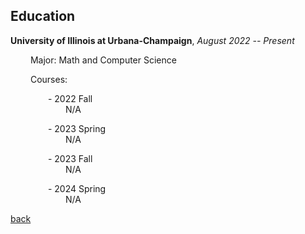 ## Education
**University of Illinois at Urbana-Champaign**, _August 2022 -- Present_

&emsp;&emsp; Major: Math and Computer Science

&emsp;&emsp; Courses:

&emsp;&emsp;&emsp;&emsp; - 2022 Fall \
&emsp;&emsp;&emsp;&emsp;&emsp;&emsp; N/A

&emsp;&emsp;&emsp;&emsp; - 2023 Spring \
&emsp;&emsp;&emsp;&emsp;&emsp;&emsp; N/A

&emsp;&emsp;&emsp;&emsp; - 2023 Fall \
&emsp;&emsp;&emsp;&emsp;&emsp;&emsp; N/A

&emsp;&emsp;&emsp;&emsp; - 2024 Spring \
&emsp;&emsp;&emsp;&emsp;&emsp;&emsp; N/A

[back](https://chaoqi-liu.github.io/education/overall)
